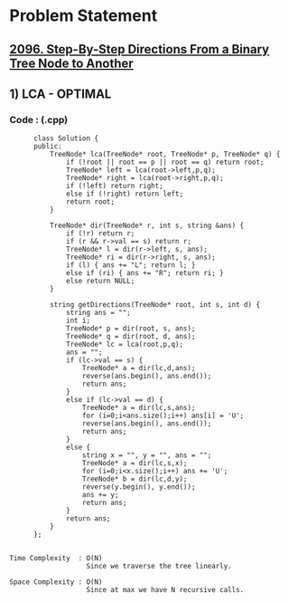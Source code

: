 # Problem Statement

## [2096. Step-By-Step Directions From a Binary Tree Node to Another](https://leetcode.com/problems/step-by-step-directions-from-a-binary-tree-node-to-another/)


## 1) LCA - OPTIMAL

     
  
        
   ### Code : (.cpp)  
      
          class Solution {
          public:
              TreeNode* lca(TreeNode* root, TreeNode* p, TreeNode* q) {
                  if (!root || root == p || root == q) return root;
                  TreeNode* left = lca(root->left,p,q);
                  TreeNode* right = lca(root->right,p,q);
                  if (!left) return right;
                  else if (!right) return left;
                  return root;
              }

              TreeNode* dir(TreeNode* r, int s, string &ans) {
                  if (!r) return r;
                  if (r && r->val == s) return r;
                  TreeNode* l = dir(r->left, s, ans);
                  TreeNode* ri = dir(r->right, s, ans);
                  if (l) { ans += "L"; return l; }
                  else if (ri) { ans += "R"; return ri; }
                  else return NULL;
              }

              string getDirections(TreeNode* root, int s, int d) {
                  string ans = "";
                  int i;
                  TreeNode* p = dir(root, s, ans);
                  TreeNode* q = dir(root, d, ans);
                  TreeNode* lc = lca(root,p,q);
                  ans = "";
                  if (lc->val == s) {
                      TreeNode* a = dir(lc,d,ans);
                      reverse(ans.begin(), ans.end());
                      return ans;
                  }
                  else if (lc->val == d) {
                      TreeNode* a = dir(lc,s,ans);
                      for (i=0;i<ans.size();i++) ans[i] = 'U';
                      reverse(ans.begin(), ans.end());
                      return ans;
                  }
                  else {
                      string x = "", y = "", ans = "";
                      TreeNode* a = dir(lc,s,x);
                      for (i=0;i<x.size();i++) ans += 'U';
                      TreeNode* b = dir(lc,d,y);
                      reverse(y.begin(), y.end());
                      ans += y;
                      return ans;
                  }
                  return ans;
              }
          };


    Time Complexity  : O(N)
                       Since we traverse the tree linearly.

    Space Complexity : O(N)
                       Since at max we have N recursive calls.
